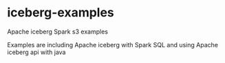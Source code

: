 # iceberg-examples
Apache iceberg Spark s3 examples

Examples are including Apache iceberg with Spark SQL and using Apache iceberg api with java
